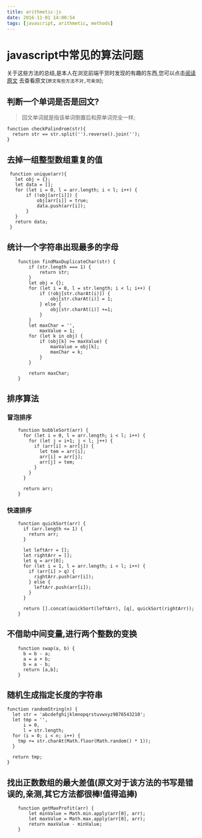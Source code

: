 ```yaml
---
title: arithmetic-js
date: 2016-11-01 14:00:54
tags: [javascript, arithmetic, methods]
---
```


# <i class="icon-home"></i>javascript中常见的算法问题
  关于这些方法的总结,是本人在浏览前端干货时发现的有趣的东西,您可以点击[阅读原文](http://www.jackpu.com/qian-duan-mian-shi-zhong-de-chang-jian-de-suan-fa-wen-ti)
去查看原文<i class="icon-alarm"></i>(`原文有些方法不对,可亲测`);

## 判断一个单词是否是回文?

  >回文单词就是指该单词倒置后和原单词完全一样;
  
 ```
 function checkPalindrom(str){
   return str == str.split('').reverse().join(''); 
 }
 ```
 
## 去掉一组整型数组重复的值

 ```
  function unique(arr){
    let obj = {};
    let data = [];
    for (let i = 0, l = arr.length; i < l; i++) {
        if (!obj[arr[i]]) {
            obj[arr[i]] = true;
            data.push(arr[i]);
        }
    }
    return data;
  }
 ```
 
## 统计一个字符串出现最多的字母

```
    function findMaxDuplicateChar(str) {
        if (str.length === 1) {
            return str;
        }
        let obj = {};
        for (let i = 0, l = str.length; i < l; i++) {
            if (!obj[str.charAt(i)]) {
                obj[str.charAt(i)] = 1;
            } else {
                obj[str.charAt(i)] +=1;
            }
        }
        let maxChar = '',
            maxValue = 1;    
        for (let k in obj) {
            if (obj[k] >= maxValue) {
                maxValue = obj[k];
                maxChar = k;
            }
        }
        
        return maxChar;
    }
```

## 排序算法
<!--more-->
### 冒泡排序
```
    function bubbleSort(arr) {
      for (let i = 0, l = arr.length; i < l; i++) {
        for (let j = i+1; j < l; j++) {
          if (arr[i] > arr[j]) {
            let tem = arr[i];
            arr[i] = arr[j];
            arr[j] = tem;
          }
        }
      }
      
      return arr;
    }
```

### 快速排序
```
    function quickSort(arr) {
      if (arr.length <= 1) {
        return arr;
      }
      
      let leftArr = [];
      let rightArr = [];
      let q = arr[0];
      for (let i = 1, l = arr.length; i < l; i++) {
        if (arr[i] > q) {
          rightArr.push(arr[i]);
        } else {
          leftArr.push(arr[i]);
        }
      }
      
      return [].concat(auickSort(leftArr), [q], quickSort(rightArr));
    }
```

## 不借助中间变量,进行两个整数的变换

```
    function swap(a, b) {
      b = b - a;
      a = a + b;
      b = a - b;
      return [a,b];
    }
```

## 随机生成指定长度的字符串

```
function randomString(n) {
  let str = 'abcdefghijklmnopqrstuvwxyz9876543210';
  let tmp = '',
      i = 0,
      l = str.length;
  for (i = 0; i < n; i++) {
    tmp += str.charAt(Math.floor(Math.random() * 1));
  }
  
  return tmp;
}
```

## 找出正数数组的最大差值(原文对于该方法的书写是错误的,亲测,其它方法都很棒!值得追捧)

```
    function getMaxProfit(arr) {
        let minValue = Math.min.apply(arr[0], arr);
        let maxValue = Math.max.apply(arr[0], arr);
        return maxValue - minValue;
    }
```